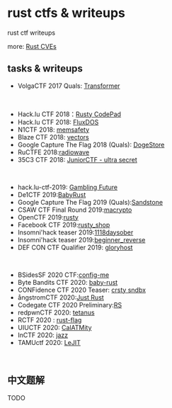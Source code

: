 # rust ctfs & writeups

rust ctf writeups


more: [Rust CVEs](https://github.com/xxg1413/rust-security)

## tasks & writeups

- VolgaCTF 2017 Quals: [Transformer](https://ctftime.org/task/3695)
<br/>

- Hack.lu CTF 2018：[Rusty CodePad](https://ctftime.org/task/6866)
- Hack.lu CTF 2018: [FluxDOS](https://ctftime.org/writeup/11876)
- N1CTF 2018: [memsafety](https://ctftime.org/task/5494)
- Blaze CTF 2018: [vectors](https://ctftime.org/task/6001)
- Google Capture The Flag 2018 (Quals): [DogeStore](https://ctftime.org/task/6226)
- RuCTFE 2018:[radiowave](https://ctftime.org/task/7014)
- 35C3 CTF 2018: [JuniorCTF - ultra secret](https://ctftime.org/task/7429)
<br/>

- hack.lu-ctf-2019: [Gambling Future](https://ctftime.org/task/9607)
- De1CTF 2019:[BabyRust](https://ctftime.org/task/8920)
- Google Capture The Flag 2019 (Quals):[Sandstone](https://ctftime.org/task/8800)
- CSAW CTF Final Round 2019:[macrypto](https://ctftime.org/task/9840)
- OpenCTF 2019:[rusty](https://ctftime.org/task/8985)
- Facebook CTF 2019:[rusty_shop](https://ctftime.org/task/8663)
- Insomni'hack teaser 2019:[1118daysober](https://ctftime.org/task/7459)
- Insomni'hack teaser 2019:[beginner_reverse](https://ctftime.org/task/7455)
- DEF CON CTF Qualifier 2019: [gloryhost](https://ctftime.org/task/8550)
<br/>

- BSidesSF 2020 CTF:[config-me](https://ctftime.org/task/10528)
- Byte Bandits CTF 2020: [baby-rust](https://ctftime.org/task/11175)
- CONFidence CTF 2020 Teaser: [crsty sndbx](https://ctftime.org/task/10688)
- ångstromCTF 2020:[Just Rust](https://ctftime.org/task/10765)
- Codegate CTF 2020 Preliminary:[RS](https://ctftime.org/task/10399)
- redpwnCTF 2020: [tetanus](https://ctftime.org/task/12143)
- RCTF 2020 : [rust-flag](https://ctftime.org/task/11738)
- UIUCTF 2020: [CalATMity](https://ctftime.org/task/12409)
- InCTF 2020: [jazz](https://ctftime.org/task/12629)
- TAMUctf 2020: [LeJIT](https://ctftime.org/task/10870)
<br/>


## 中文题解

TODO



